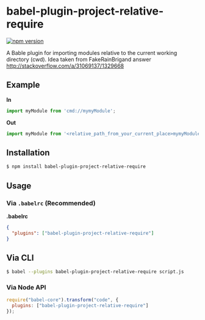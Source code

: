 # babel-plugin-project-relative-require

[![npm version](https://badge.fury.io/js/babel-plugin-project-relative-require.svg)](https://badge.fury.io/js/babel-plugin-project-relative-require)

A Bable plugin for importing modules relative to the current working directory
(cwd).
Idea taken from FakeRainBrigand answer http://stackoverflow.com/a/31069137/1329668


## Example

**In**

```javascript
import myModule from 'cmd://mymyModule';
```

**Out**

```javascript
import myModule from '<relative_path_from_your_current_place>mymyModule';
```

## Installation

```sh
$ npm install babel-plugin-project-relative-require
```

## Usage

### Via `.babelrc` (Recommended)

**.babelrc**

```json
{
  "plugins": ["babel-plugin-project-relative-require"]
}
```

## Via CLI

```sh
$ babel --plugins babel-plugin-project-relative-require script.js
```

### Via Node API

```javascript
require("babel-core").transform("code", {
  plugins: ["babel-plugin-project-relative-require"]
});
```
